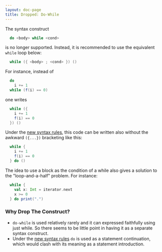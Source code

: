 ```yaml
---
layout: doc-page
title: Dropped: Do-While
---
```


The syntax construct
```scala
  do <body> while <cond>
```
is no longer supported. Instead, it is recommended to use the equivalent `while` loop
below:
```scala
  while ({ <body> ; <cond> }) ()
```
For instance, instead of
```scala
  do
    i += 1
  while (f(i) == 0)
```
one writes
```scala
  while ({
    i += 1
    f(i) == 0
  }) ()
```
Under the [new syntax rules](../other-new-features/control-syntax), this code can be written also without the awkward `({...})` bracketing like this:
```scala
  while {
    i += 1
    f(i) == 0
  } do ()
```
The idea to use a block as the condition of a while also gives a solution
to the "loop-and-a-half" problem. For instance:
```scala
  while {
    val x: Int = iterator.next
    x >= 0
  } do print(".")
```

### Why Drop The Construct?

 - `do-while` is used relatively rarely and it can expressed faithfully using just      while. So there seems to be little point in having it as a separate syntax          construct.
 - Under the [new syntax rules](../other-new-features/control-syntax) `do` is used
   as a statement continuation, which would clash with its meaning as a statement
   introduction.
